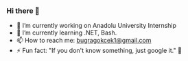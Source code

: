 ### Hi there 👋

- 🔭 I’m currently working on Anadolu University Internship
- 🌱 I’m currently learning .NET, Bash.
- 📫 How to reach me: bugragokcek1@gmail.com
- ⚡ Fun fact: "If you don't know something, just google it." 🤪

